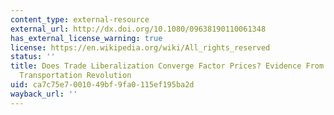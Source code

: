 ```yaml
---
content_type: external-resource
external_url: http://dx.doi.org/10.1080/09638190110061348
has_external_license_warning: true
license: https://en.wikipedia.org/wiki/All_rights_reserved
status: ''
title: Does Trade Liberalization Converge Factor Prices? Evidence From the Antebellum
  Transportation Revolution
uid: ca7c75e7-0010-49bf-9fa0-115ef195ba2d
wayback_url: ''
---
```

